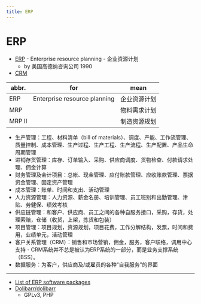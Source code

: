 ```yaml
---
title: ERP
---
```


# ERP

- [ERP](https://en.wikipedia.org/wiki/Enterprise_resource_planning) - Enterprise resource planning - 企业资源计划
  - by 美国高德纳咨询公司 1990
- [CRM](./crm/README.md)

| abbr.  | for                          | mean         |
| ------ | ---------------------------- | ------------ |
| ERP    | Enterprise resource planning | 企业资源计划 |
| MRP    |                              | 物料需求计划 |
| MRP II |                              | 制造资源规划 |

- 生产管理：工程、材料清单（bill of materials）、调度、产能、工作流管理、质量控制、成本管理、生产过程、生产工程、生产流程、生产配置、产品生命周期管理
- 进销存货管理：库存、订单输入、采购、供应商调度、货物检查、付款请求处理、佣金计算
- 财务管理及会计项目：总帐、现金管理、应付账款管理、应收账款管理、票据资金管理、固定资产管理
- 成本管理：账单、时间和支出、活动管理
- 人力资源管理：人力资源、薪金名册、培训管理、员工班别和出勤管理、津贴、劳健保、绩效考核
- 供应链管理：和客户、供应商、员工之间的各种自服务接口，采购，存货，处理索赔，仓储（收货，上架，拣货和包装）
- 项目管理：项目规划，资源规划，项目花费，工作分解结构，发票，时间和费用，业绩单元，活动管理
- 客户关系管理（CRM）：销售和市场营销，佣金，服务，客户联络，调用中心支持 - CRM系统并不总是被认为ERP系统的一部分，而是业务支撑系统（BSS）。
- 数据服务：为客户，供应商及/或雇员的各种“自我服务”的界面

---

- [List of ERP software packages](https://en.wikipedia.org/wiki/List_of_ERP_software_packages)
- [Dolibarr/dolibarr](https://github.com/Dolibarr/dolibarr)
  - GPLv3, PHP
